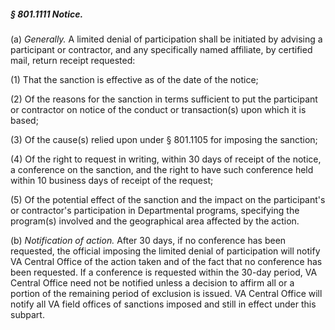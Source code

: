 ##### § 801.1111 Notice. #####

(a) *Generally.* A limited denial of participation shall be initiated by advising a participant or contractor, and any specifically named affiliate, by certified mail, return receipt requested:

(1) That the sanction is effective as of the date of the notice;

(2) Of the reasons for the sanction in terms sufficient to put the participant or contractor on notice of the conduct or transaction(s) upon which it is based;

(3) Of the cause(s) relied upon under § 801.1105 for imposing the sanction;

(4) Of the right to request in writing, within 30 days of receipt of the notice, a conference on the sanction, and the right to have such conference held within 10 business days of receipt of the request;

(5) Of the potential effect of the sanction and the impact on the participant's or contractor's participation in Departmental programs, specifying the program(s) involved and the geographical area affected by the action.

(b) *Notification of action.* After 30 days, if no conference has been requested, the official imposing the limited denial of participation will notify VA Central Office of the action taken and of the fact that no conference has been requested. If a conference is requested within the 30-day period, VA Central Office need not be notified unless a decision to affirm all or a portion of the remaining period of exclusion is issued. VA Central Office will notify all VA field offices of sanctions imposed and still in effect under this subpart.